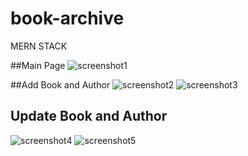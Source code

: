 # book-archive
MERN STACK

##Main Page
![screenshot1](https://user-images.githubusercontent.com/92265482/201169345-743b8799-a394-4877-8748-3ed04210685b.JPG)

##Add Book and Author
![screenshot2](https://user-images.githubusercontent.com/92265482/201169471-4f8fe708-3933-42e5-ad18-81beb4a564f2.JPG)
![screenshot3](https://user-images.githubusercontent.com/92265482/201169484-89492a5d-0de3-412c-b3ff-1abbe8720bf5.JPG)

## Update Book and Author
![screenshot4](https://user-images.githubusercontent.com/92265482/201169542-2eb36738-e6f0-4b92-b98b-190cf63eef47.JPG)
![screenshot5](https://user-images.githubusercontent.com/92265482/201169555-c23de721-9732-4ce5-a667-ef540bf6063d.JPG)
